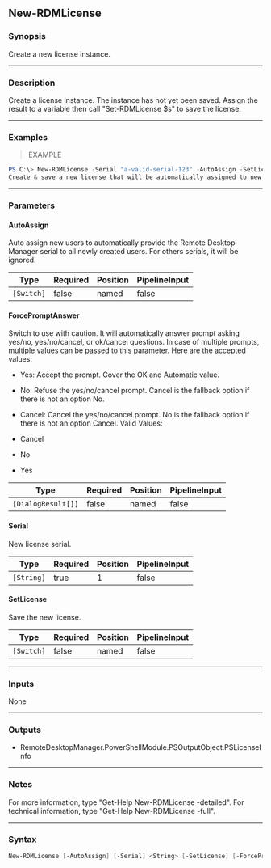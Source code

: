 New-RDMLicense
--------------

### Synopsis
Create a new license instance.

---

### Description

Create a license instance. The instance has not yet been saved. Assign the result to a variable then call "Set-RDMLicense $s" to save the license.

---

### Examples
> EXAMPLE

```PowerShell
PS C:\> New-RDMLicense -Serial "a-valid-serial-123" -AutoAssign -SetLicense
Create & save a new license that will be automatically assigned to new users.
```

---

### Parameters
#### **AutoAssign**
Auto assign new users to automatically provide the Remote Desktop Manager serial to all newly created users. For others serials, it will be ignored.

|Type      |Required|Position|PipelineInput|
|----------|--------|--------|-------------|
|`[Switch]`|false   |named   |false        |

#### **ForcePromptAnswer**
Switch to use with caution. It will automatically answer prompt asking yes/no, yes/no/cancel, or ok/cancel questions. In case of multiple prompts, multiple values can be passed to this parameter. Here are the accepted values:
* Yes: Accept the prompt. Cover the OK and Automatic value.
* No: Refuse the yes/no/cancel prompt. Cancel is the fallback option if there is not an option No.
* Cancel: Cancel the yes/no/cancel prompt. No is the fallback option if there is not an option Cancel.
Valid Values:

* Cancel
* No
* Yes

|Type              |Required|Position|PipelineInput|
|------------------|--------|--------|-------------|
|`[DialogResult[]]`|false   |named   |false        |

#### **Serial**
New license serial.

|Type      |Required|Position|PipelineInput|
|----------|--------|--------|-------------|
|`[String]`|true    |1       |false        |

#### **SetLicense**
Save the new license.

|Type      |Required|Position|PipelineInput|
|----------|--------|--------|-------------|
|`[Switch]`|false   |named   |false        |

---

### Inputs
None

---

### Outputs
* RemoteDesktopManager.PowerShellModule.PSOutputObject.PSLicenseInfo

---

### Notes
For more information, type "Get-Help New-RDMLicense -detailed". For technical information, type "Get-Help New-RDMLicense -full".

---

### Syntax
```PowerShell
New-RDMLicense [-AutoAssign] [-Serial] <String> [-SetLicense] [-ForcePromptAnswer <Cancel | No | Yes>] [<CommonParameters>]
```
